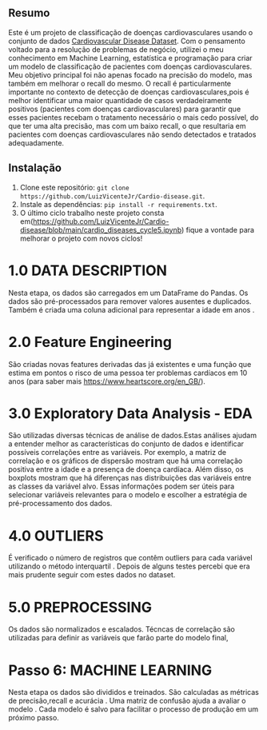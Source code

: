 ## Resumo 
Este é um projeto de classificação de doenças cardiovasculares usando o conjunto de dados [Cardiovascular Disease Dataset](https://www.kaggle.com/sulianova/cardiovascular-disease-dataset). Com o pensamento voltado para a resolução de problemas de negócio, utilizei o meu conhecimento em Machine Learning, estatística e programação para criar um modelo de classificação de pacientes com doenças cardiovasculares. Meu objetivo principal foi não apenas focado na precisão do modelo, mas também em melhorar o recall do mesmo.
O recall é particularmente importante no contexto de detecção de doenças cardiovasculares,pois é melhor identificar uma maior quantidade de casos verdadeiramente positivos (pacientes com doenças cardiovasculares) para garantir que esses pacientes recebam o tratamento necessário o mais cedo possível, do que ter uma alta precisão, mas com um baixo recall, o que resultaria em pacientes com doenças cardiovasculares não sendo detectados e tratados adequadamente.
 
## Instalação
1. Clone este repositório: `git clone https://github.com/LuizVicenteJr/Cardio-disease.git`.
2. Instale as dependências: `pip install -r requirements.txt`.
3. O último ciclo trabalho neste projeto consta em(https://github.com/LuizVicenteJr/Cardio-disease/blob/main/cardio_diseases_cycle5.ipynb) fique a vontade para melhorar o projeto com novos ciclos!


# **1.0 DATA DESCRIPTION**
Nesta etapa, os dados são carregados em um DataFrame do Pandas. Os dados são pré-processados para remover valores ausentes e duplicados. Também é criada uma coluna adicional para representar a idade em anos .

# **2.0 Feature Engineering**
São criadas novas features derivadas das já existentes e uma função que estima em pontos o risco de uma pessoa ter problemas cardíacos em 10 anos (para saber mais https://www.heartscore.org/en_GB/).

# **3.0 Exploratory Data Analysis - EDA**
São utilizadas diversas técnicas de análise de dados.Estas análises ajudam a entender melhor as características do conjunto de dados e identificar possíveis correlações entre as variáveis. Por exemplo, a matriz de correlação e os gráficos de dispersão mostram que há uma correlação positiva entre a idade e a presença de doença cardíaca. Além disso, os boxplots mostram que há diferenças nas distribuições das variáveis entre as classes da variável alvo. Essas informações podem ser úteis para selecionar variáveis relevantes para o modelo e escolher a estratégia de pré-processamento dos dados.

# **4.0 OUTLIERS**
É verificado o número de registros que contêm outliers para cada variável utilizando o método interquartil . Depois de alguns testes percebi que era mais prudente seguir com estes dados no dataset. 

# **5.0 PREPROCESSING**
Os dados são normalizados e escalados. Técncas de correlação são utilizadas para definir as variáveis que farão parte do modelo final,

# **Passo 6: MACHINE LEARNING**
Nesta etapa os dados são divididos e treinados. São calculadas as métricas de precisão,recall e acurácia . Uma matriz de confusão ajuda a avaliar o modelo . Cada modelo é salvo para facilitar o processo de produção em um próximo passo.

